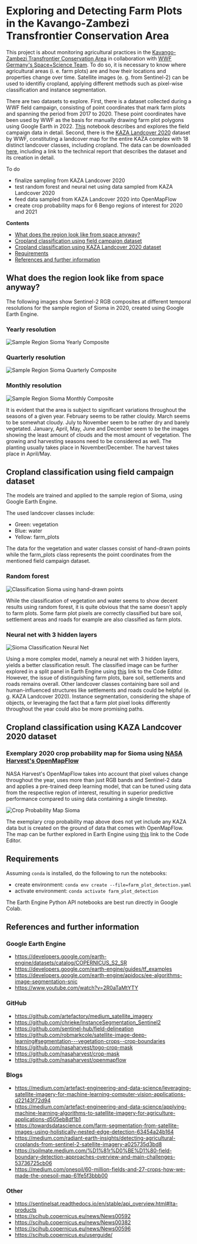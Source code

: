 # Exploring and Detecting Farm Plots in the Kavango-Zambezi Transfrontier Conservation Area

This project is about monitoring agricultural practices in the [Kavango-Zambezi Transfrontier Conservation Area](https://space-science.wwf.de/KAZAStory/)
in collaboration with [WWF Germany's Space+Science Team](https://space-science.wwf.de/).
To do so, it is necessary to know where agricultural areas (i. e. farm plots) are and how their locations and properties change over time.
Satellite images (e. g. from Sentinel-2) can be used to identifiy cropland, applying different methods such as pixel-wise classification and instance segmentation.

There are two datasets to explore.
First, there is a dataset collected during a WWF field campaign, consisting of point coordinates that mark farm plots and spanning the period from 2017 to 2020.
These point coordinates have been used by WWF as the basis for manually drawing farm plot polygons using Google Earth in 2022.
[This](https://github.com/alexvmt/farm_plot_detection/blob/main/exploring_farm_plot_polygons_and_points.ipynb) notebook describes and explores the field campaign data in detail.
Second, there is the [KAZA Landcover 2020](https://space-science.wwf.de/KAZAlandcover/) dataset by WWF, constituting a landcover map for the entire KAZA complex with 18 distinct landcover classes, including cropland.
The data can be downloaded [here](https://panda.maps.arcgis.com/home/item.html?id=0bd9f1902e4c4b9389d8c1f473c76d04), including a link to the technical report that describes the dataset and its creation in detail.

To do

- finalize sampling from KAZA Landcover 2020
- test random forest and neural net using data sampled from KAZA Landcover 2020
- feed data sampled from KAZA Landcover 2020 into OpenMapFlow
- create crop probability maps for 6 Bengo regions of interest for 2020 and 2021



**Contents**

- [What does the region look like from space anyway?](#what-does-the-region-look-like-from-space-anyway)
- [Cropland classification using field campaign dataset](#cropland-classification-using-field-campaign-dataset)
- [Cropland classification using KAZA Landcover 2020 dataset](#cropland-classification-using-KAZA-Landcover-2020-dataset)
- [Requirements](#requirements)
- [References and further information](#references-and-further-information)



## What does the region look like from space anyway?

The following images show Sentinel-2 RGB composites at different temporal resolutions for the sample region of Sioma in 2020, created using Google Earth Engine.

### Yearly resolution

![Sample Region Sioma Yearly Composite](visualizations/sample_region_sioma_yearly_composite.png 'Sample Region Sioma Yearly Composite')

### Quarterly resolution

![Sample Region Sioma Quarterly Composite](visualizations/sample_region_sioma_quarterly_composite.png 'Sample Region Sioma Quarterly Composite')

### Monthly resolution

![Sample Region Sioma Monthly Composite](visualizations/sample_region_sioma_monthly_composite.png 'Sample Region Sioma Monthly Composite')

It is evident that the area is subject to significant variations throughout the seasons of a given year.
February seems to be rather clouldy.
March seems to be somewhat cloudy.
July to November seem to be rather dry and barely vegetated.
January, April, May, June and December seem to be the images showing the least amount of clouds and the most amount of vegetation.
The growing and harvesting seasons need to be considered as well. The planting usually takes place in November/December.
The harvest takes place in April/May.



## Cropland classification using field campaign dataset

The models are trained and applied to the sample region of Sioma, using Google Earth Engine.

The used landcover classes include:

- Green: vegetation
- Blue: water
- Yellow: farm_plots

The data for the vegetation and water classes consist of hand-drawn points while the farm_plots class represents the point coordinates from the mentioned field campaign dataset.

### Random forest

![Classification Sioma using hand-drawn points](visualizations/classification_sioma_using_hand_drawn_points.png 'Classification Sioma using hand-drawn points')

While the classification of vegetation and water seems to show decent results using random forest, it is quite obvious that the same doesn't apply to farm plots.
Some farm plot pixels are correctly classified but bare soil, settlement areas and roads for example are also classified as farm plots.

### Neural net with 3 hidden layers

![Sioma Classification Neural Net](visualizations/sioma_classification_neural_net.png 'Sioma Classification Neural Net')

Using a more complex model, namely a neural net with 3 hidden layers, yields a better classification result.
The classified image can be further explored in a split panel in Earth Engine using [this](https://code.earthengine.google.com/8c8143278fec66f262ff87e0469cdab8) link to the Code Editor.
However, the issue of distinguishing farm plots, bare soil, settlements and roads remains overall.
Other landcover classes containing bare soil and human-influenced structures like settlements and roads could be helpful (e. g. KAZA Landcover 2020).
Instance segmentation, considering the shape of objects, or leveraging the fact that a farm plot pixel looks differently throughout the year could also be more promising paths.



## Cropland classification using KAZA Landcover 2020 dataset

### Exemplary 2020 crop probability map for Sioma using [NASA Harvest's OpenMapFlow](https://github.com/nasaharvest/openmapflow)

NASA Harvest's OpenMapFlow takes into account that pixel values change throughout the year, uses more than just RGB bands and Sentinel-2 data and applies a pre-trained deep learning model,
that can be tuned using data from the respective region of interest, resulting in superior predictive performance compared to using data containing a single timestep.

![Crop Probability Map Sioma](visualizations/crop_probability_map_sioma.png 'Crop Probability Map Sioma')

The exemplary crop probability map above does not yet include any KAZA data but is created on the ground of data that comes with OpenMapFlow.
The map can be further explored in Earth Engine using [this](https://code.earthengine.google.com/27b9028bf982e8cd50f986c4d4002d24) link to the Code Editor.



## Requirements

Assuming `conda` is installed, do the following to run the notebooks:

- create environment: `conda env create --file=farm_plot_detection.yaml`
- activate environment: `conda activate farm_plot_detection`

The Earth Engine Python API notebooks are best run directly in Google Colab.



## References and further information

### Google Earth Engine

- https://developers.google.com/earth-engine/datasets/catalog/COPERNICUS_S2_SR
- https://developers.google.com/earth-engine/guides/tf_examples
- https://developers.google.com/earth-engine/apidocs/ee-algorithms-image-segmentation-snic
- https://www.youtube.com/watch?v=2R0aTaMtYTY

### GitHub

- https://github.com/artefactory/medium_satellite_imagery
- https://github.com/chrieke/InstanceSegmentation_Sentinel2
- https://github.com/sentinel-hub/field-delineation
- https://github.com/robmarkcole/satellite-image-deep-learning#segmentation---vegetation-crops--crop-boundaries
- https://github.com/nasaharvest/togo-crop-mask
- https://github.com/nasaharvest/crop-mask
- https://github.com/nasaharvest/openmapflow

### Blogs

- https://medium.com/artefact-engineering-and-data-science/leveraging-satellite-imagery-for-machine-learning-computer-vision-applications-d22143f72d94
- https://medium.com/artefact-engineering-and-data-science/applying-machine-learning-algorithms-to-satellite-imagery-for-agriculture-applications-d505eb8df1b1
- https://towardsdatascience.com/farm-segmentation-from-satellite-images-using-holistically-nested-edge-detection-63454a24b164
- https://medium.com/radiant-earth-insights/detecting-agricultural-croplands-from-sentinel-2-satellite-imagery-a025735d3bd8
- https://soilmate.medium.com/%D1%81r%D0%BE%D1%80-field-boundary-detection-approaches-overview-and-main-challenges-53736725cb06
- https://medium.com/onesoil/60-million-fields-and-27-crops-how-we-made-the-onesoil-map-61fe5f3bbb00

### Other

- https://sentinelsat.readthedocs.io/en/stable/api_overview.html#lta-products
- https://scihub.copernicus.eu/news/News00592
- https://scihub.copernicus.eu/news/News00382
- https://scihub.copernicus.eu/news/News00596
- https://scihub.copernicus.eu/userguide/
